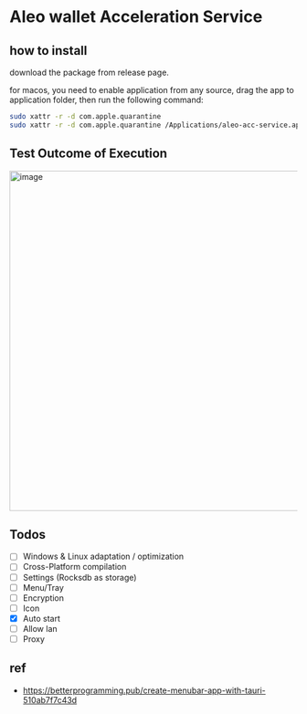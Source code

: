 # Aleo wallet Acceleration Service

## how to install

download the package from release page.

for macos, you need to enable application from any source, drag the app to application folder, then run the following command:

```bash
sudo xattr -r -d com.apple.quarantine
sudo xattr -r -d com.apple.quarantine /Applications/aleo-acc-service.app
```
## Test Outcome of Execution
<img width="596" alt="image" src="https://github.com/Aleo123Dev/aleo-acceleration-service/assets/123852645/c1b255e4-1a65-44b6-bf70-8d680207176b">

## Todos

- [ ] Windows & Linux adaptation / optimization
- [ ] Cross-Platform compilation
- [ ] Settings (Rocksdb as storage)
- [ ] Menu/Tray
- [ ] Encryption
- [ ] Icon
- [x] Auto start
- [ ] Allow lan
- [ ] Proxy

## ref

- <https://betterprogramming.pub/create-menubar-app-with-tauri-510ab7f7c43d>
